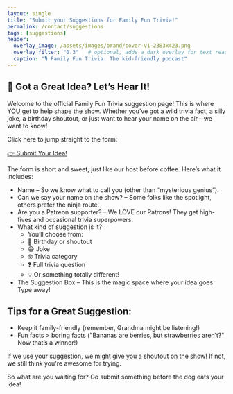 ```yaml
---
layout: single
title: "Submit your Suggestions for Family Fun Trivia!"
permalink: /contact/suggestions
tags: [suggestions]
header:
  overlay_image: /assets/images/brand/cover-v1-2383x423.png
  overlay_filter: "0.3"   # optional, adds a dark overlay for text readability
  caption: "🎙️ Family Fun Trivia: The kid-friendly podcast"
---
```


## 🧠 Got a Great Idea? Let’s Hear It!

Welcome to the official Family Fun Trivia suggestion page! This is where YOU get to help shape the show. Whether you’ve got a wild trivia fact, a silly joke, a birthday shoutout, or just want to hear your name on the air—we want to know!

Click here to jump straight to the form:

[👉 Submit Your Idea!](https://forms.gle/1dPcA6FGpZNmZf9N6)

The form is short and sweet, just like our host before coffee. Here’s what it includes:

* Name – So we know what to call you (other than “mysterious genius”).
* Can we say your name on the show? – Some folks like the spotlight, others prefer the ninja route.
* Are you a Patreon supporter? – We LOVE our Patrons! They get high-fives and occasional trivia superpowers.
* What kind of suggestion is it?
  - You’ll choose from:
  - 🎉 Birthday or shoutout
  - 😄 Joke
  - 🤓 Trivia category
  - ❓ Full trivia question
  - 💡 Or something totally different!
* The Suggestion Box – This is the magic space where your idea goes. Type away!

## Tips for a Great Suggestion:

* Keep it family-friendly (remember, Grandma might be listening!)
* Fun facts > boring facts ("Bananas are berries, but strawberries aren’t?" Now that’s a winner!)

If we use your suggestion, we might give you a shoutout on the show! If not, we still think you're awesome for trying.

So what are you waiting for?
Go submit something before the dog eats your idea!
